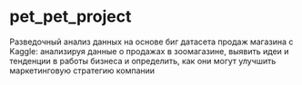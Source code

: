 # pet_pet_project

Разведочный анализ данных на основе биг датасета продаж магазина c Kaggle: анализируя данные о продажах в зоомагазине, выявить идеи и тенденции в работы бизнеса и определить, как они могут улучшить маркетинговую стратегию компании
